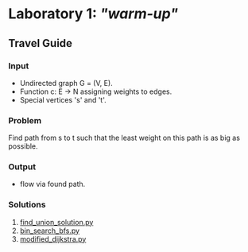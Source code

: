 # Laboratory 1: ***"warm-up"***

## Travel Guide

### Input
- Undirected graph G = (V, E).
- Function c: E -> N assigning weights to edges.
- Special vertices 's' and 't'.

### Problem
Find path from s to t such that the least weight on this path
is as big as possible.

### Output
- flow via found path.

### Solutions
1. [find_union_solution.py](./find_union_solve.py)
2. [bin_search_bfs.py](./bin_search_solve.py)
3. [modified_dijkstra.py](./modified_dijkstra_solve.py)




